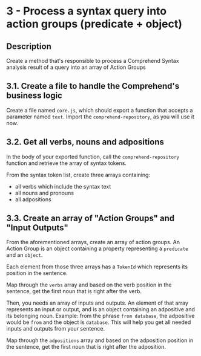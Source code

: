 # 3 - Process a syntax query into action groups (predicate + object)

## Description

Create a method that's responsible to process a Comprehend Syntax analysis result of a query into an array of Action Groups

## 3.1. Create a file to handle the Comprehend's business logic

Create a file named `core.js`, which should export a function that accepts a parameter named `text`. Import the `comprehend-repository`, as you will use it now.

## 3.2. Get all verbs, nouns and adpositions

In the body of your exported function, call the `comprehend-repository` function and retrieve the array of syntax tokens.

From the syntax token list, create three arrays containing:

- all verbs which include the syntax text
- all nouns and pronouns
- all adpositions

## 3.3. Create an array of "Action Groups" and "Input Outputs"

From the aforementioned arrays, create an array of action groups. An Action Group is an object containing a property representing a `predicate` and an `object`.

Each element from those three arrays has a `TokenId` which represents its position in the sentence.

Map through the `verbs` array and based on the verb position in the sentence, get the first noun that is right after the verb.

Then, you needs an array of inputs and outputs. An element of that array represents an input or output, and is an object containing an adpositive and its belonging noun. Example: from the phrase `from database`, the adpositive would be `from` and the object is `database`. This will help you get all needed inputs and outputs from your sentence.

Map through the `adpositions` array and based on the adposition position in the sentence, get the first noun that is right after the adposition.
